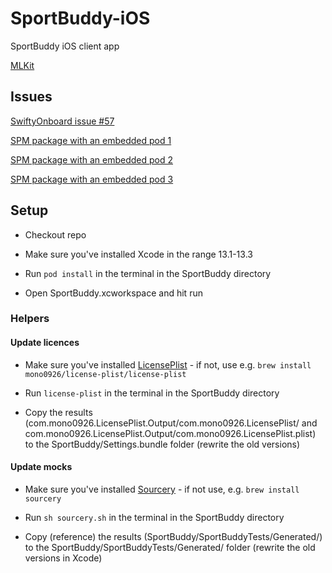 # SportBuddy-iOS
SportBuddy iOS client app

[MLKit](https://developers.google.com/ml-kit/vision/pose-detection/ios)

## Issues

[SwiftyOnboard issue #57](https://github.com/juanpablofernandez/SwiftyOnboard/issues/57)

[SPM package with an embedded pod 1](https://stackoverflow.com/questions/68314198/publish-swift-package-with-cocoapod-dependencies)

[SPM package with an embedded pod 2](https://stackoverflow.com/questions/69272311/swift-xcframework-with-cocoapod-embed-googlemap-build-successfully-but-on-usa)

[SPM package with an embedded pod 3](https://stackoverflow.com/questions/68548647/xcframework-with-pod-dependencies)

## Setup

- Checkout repo

- Make sure you've installed Xcode in the range 13.1-13.3

- Run `pod install` in the terminal in the SportBuddy directory

- Open SportBuddy.xcworkspace and hit run

### Helpers

#### Update licences

- Make sure you've installed [LicensePlist](https://github.com/mono0926/LicensePlist) - if not, use e.g. `brew install mono0926/license-plist/license-plist
`

- Run `license-plist` in the terminal in the SportBuddy directory

- Copy the results (com.mono0926.LicensePlist.Output/com.mono0926.LicensePlist/ and com.mono0926.LicensePlist.Output/com.mono0926.LicensePlist.plist) to the SportBuddy/Settings.bundle folder (rewrite the old versions)

#### Update mocks

- Make sure you've installed [Sourcery](https://github.com/krzysztofzablocki/Sourcery) - if not use, e.g. `brew install sourcery`

- Run `sh sourcery.sh` in the terminal in the SportBuddy directory

- Copy (reference) the results (SportBuddy/SportBuddyTests/Generated/) to the SportBuddy/SportBuddyTests/Generated/ folder (rewrite the old versions in Xcode)
